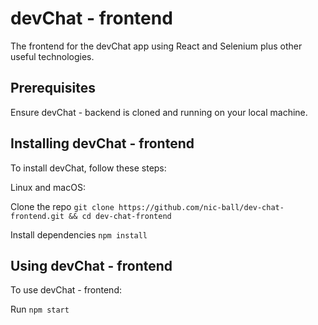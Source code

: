 # devChat - frontend

The frontend for the devChat app using React and Selenium plus other useful technologies.

## Prerequisites

Ensure devChat - backend is cloned and running on your local machine.

## Installing devChat - frontend

To install devChat, follow these steps:

Linux and macOS:

Clone the repo `git clone https://github.com/nic-ball/dev-chat-frontend.git && cd dev-chat-frontend`

Install dependencies `npm install`

## Using devChat - frontend

To use devChat - frontend:

Run `npm start`
